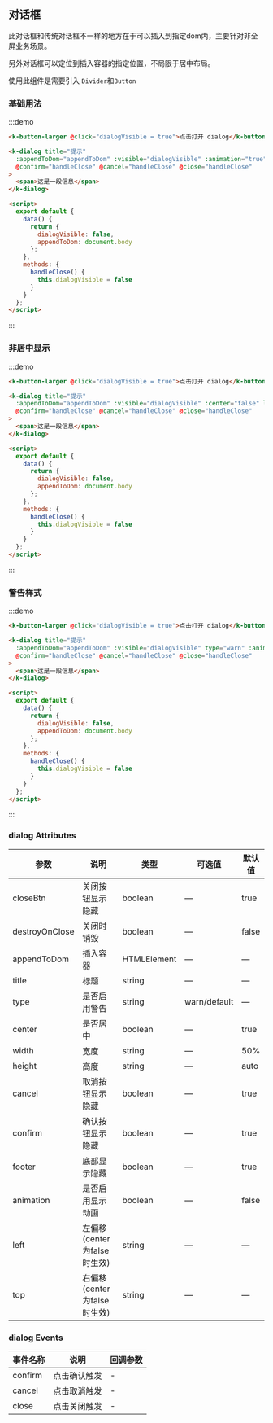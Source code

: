 ## 对话框

此对话框和传统对话框不一样的地方在于可以插入到指定dom内，主要针对非全屏业务场景。

另外对话框可以定位到插入容器的指定位置，不局限于居中布局。

使用此组件是需要引入 `Divider`和`Button`

### 基础用法

:::demo
```html
<k-button-larger @click="dialogVisible = true">点击打开 dialog</k-button-larger>

<k-dialog title="提示" 
  :appendToDom="appendToDom" :visible="dialogVisible" :animation="true" wdith="740px" height="160px"
  @confirm="handleClose" @cancel="handleClose" @close="handleClose"
>
  <span>这是一段信息</span>
</k-dialog>

<script>
  export default {
    data() {
      return {
        dialogVisible: false,
        appendToDom: document.body
      };
    },
    methods: {
      handleClose() {
        this.dialogVisible = false
      }
    }
  };
</script>
```
:::

### 非居中显示

:::demo
```html
<k-button-larger @click="dialogVisible = true">点击打开 dialog</k-button-larger>

<k-dialog title="提示" 
  :appendToDom="appendToDom" :visible="dialogVisible" :center="false" left="100px" top="50px" wdith="300px" height="160px"
  @confirm="handleClose" @cancel="handleClose" @close="handleClose"
>
  <span>这是一段信息</span>
</k-dialog>

<script>
  export default {
    data() {
      return {
        dialogVisible: false,
        appendToDom: document.body
      };
    },
    methods: {
      handleClose() {
        this.dialogVisible = false
      }
    }
  };
</script>
```
:::

### 警告样式

:::demo
```html
<k-button-larger @click="dialogVisible = true">点击打开 dialog</k-button-larger>

<k-dialog title="提示" 
  :appendToDom="appendToDom" :visible="dialogVisible" type="warn" :animation="true" wdith="740px" height="160px"
  @confirm="handleClose" @cancel="handleClose" @close="handleClose"
>
  <span>这是一段信息</span>
</k-dialog>

<script>
  export default {
    data() {
      return {
        dialogVisible: false,
        appendToDom: document.body
      };
    },
    methods: {
      handleClose() {
        this.dialogVisible = false
      }
    }
  };
</script>
```
:::

### dialog Attributes
| 参数      | 说明          | 类型      | 可选值                           | 默认值  |
|---------- |-------------- |---------- |--------------------------------  |-------- |
| closeBtn | 关闭按钮显示隐藏 | boolean | — | true |
| destroyOnClose | 关闭时销毁 | boolean | — | false |
| appendToDom | 插入容器 | HTMLElement | — | — |
| title | 标题 | string | — | — |
| type | 是否启用警告 | string | warn/default | — |
| center | 是否居中 | boolean | — | true |
| width | 宽度 | string | — | 50% |
| height | 高度 | string | — | auto |
| cancel | 取消按钮显示隐藏 | boolean | — | true |
| confirm | 确认按钮显示隐藏 | boolean | — | true |
| footer | 底部显示隐藏 | boolean | — | true |
| animation | 是否启用显示动画 | boolean | — | false |
| left | 左偏移(center为false时生效) | string | — | — |
| top | 右偏移(center为false时生效) | string | — | — |

### dialog Events
| 事件名称      | 说明    | 回调参数      |
|---------- |-------- |---------- |
| confirm | 点击确认触发 | - |
| cancel | 点击取消触发 | - |
| close | 点击关闭触发 | - |